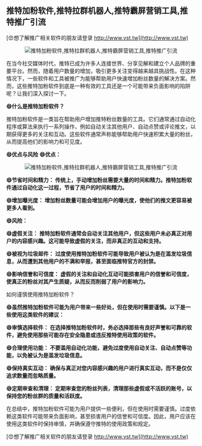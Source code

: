 ## **推特加粉软件,推特拉群机器人,推特霸屏营销工具,推特推广引流**

[😍想了解推广相关软件的朋友请登录 http://www.vst.tw](http://www.vst.tw)

 <center><img src="https://vst.tw/MP4/tuiguang/png/6.png" alt="推特加粉软件,推特拉群机器人,推特霸屏营销工具,推特推广引流"></center>

在当今社交媒体时代，推特已成为许多人连接世界、分享见解和建立个人品牌的重要平台。然而，随着用户数量的增加，吸引更多关注变得越来越具挑战性。在这种情况下，一些软件和工具被推广为能够帮助用户快速增加粉丝数量的解决方案。然而，这些推特加粉软件到底是一种有效的工具还是一个可能带来负面影响的陷阱呢？让我们深入探讨一下。

**😄什么是推特加粉软件？**

推特加粉软件是一类旨在帮助用户增加推特粉丝数量的工具。它们通常通过自动化程序或算法来执行一系列操作，例如自动关注其他用户、自动点赞或评论推文，以期获得更多的关注和互动。这些软件通常声称能够帮助用户快速积累大量的粉丝，从而提高他们的影响力和可见度。

**😄优点与风险**
**😄优点：**

 <center><img src="https://vst.tw/MP4/tuiguang/png/3.png" alt="推特加粉软件,推特拉群机器人,推特霸屏营销工具,推特推广引流"></center>

**😄节省时间和精力： 传统上，手动增加粉丝需要大量的时间和精力。推特加粉软件通过自动化这一过程，节省了用户的时间和精力。**

**😄增加曝光度： 增加粉丝数量可能会增加用户的曝光度，使他们的推文更容易被更多人看到。**

**😄风险：**

**😄虚假关注： 推特加粉软件通常会自动关注其他用户，但这些用户未必真正对用户的内容感兴趣。这可能导致虚假的关注，而非真正的互动和支持。**

**😄被视为垃圾邮件： 过度使用推特加粉软件可能导致用户被认为是在滥发垃圾信息，从而遭到其他用户的不满和举报，甚至面临推特官方的封禁。**

**😄影响信誉和可信度： 虚假的关注和自动化互动可能损害用户的信誉和可信度，使真正的粉丝对其产生质疑，从而反而削弱了用户的影响力。**

如何谨慎使用推特加粉软件？

**😄虽然推特加粉软件可能为用户带来一些好处，但在使用时需要谨慎。以下是一些使用这类软件的建议：**

**😄审慎选择软件： 在选择推特加粉软件时，务必选择那些有良好声誉和可靠的软件，避免使用那些可能存在安全隐患或违反推特使用政策的软件。**

**😄合理使用功能： 不要滥用自动化功能，避免过度使用自动关注、自动点赞等功能，以免被认为是滥发垃圾信息。**

**😄保持真实互动： 确保与真正对您内容感兴趣的用户进行真实互动，而不是仅仅追求数量而忽略质量。**

**😄定期审查和清理： 定期审查您的粉丝列表，清理那些虚假或不活跃的账号，以保持您的粉丝群的质量和活跃度。**

在总结中，推特加粉软件可能为用户提供一些便利，但在使用时需要谨慎。过度依赖这类软件可能带来负面影响，甚至损害用户的信誉和可信度。因此，用户应该在使用这类软件时保持审慎，并确保遵守推特的使用政策和规定。

[😍想了解推广相关软件的朋友请登录 http://www.vst.tw](http://www.vst.tw)



